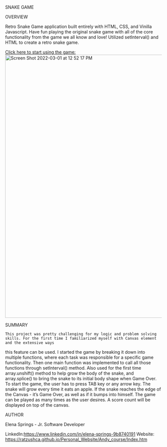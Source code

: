 SNAKE GAME

OVERVIEW

Retro Snake Game application built entirely with HTML, CSS, and Vinilla Javascript.
Have fun playing the original snake game with all of the core functionality from the game we all know and love!
Utilized setInterval() and HTML <canvas> to create a retro snake game. 
  
[Click here to start using the game:](https://ratzushca.github.io/Snake-Game/)
  <img width="844" alt="Screen Shot 2022-03-01 at 12 52 17 PM" src="https://user-images.githubusercontent.com/93014061/156246963-076f5e39-b5de-44ed-a757-dfa72990e8e4.png">

SUMMARY

    This project was pretty challenging for my logic and problem solving skills. For the first time I familiarized myself with Canvas element and the extensive ways 
  this feature can be used. I started the game by breaking it down into multiple functions, where each task was responsible for a specific game functionality. Then 
  one main function was implemented to call all those functions through setInterval() method. Also used for the first time array.unshift() method to help grow the 
  body of the snake, and array.splice() to bring the snake to its initial body shape when Game Over. To start the game, the user has to press TAB key or any arrow 
  key. The snake will grow every time it eats an apple. If the snake reaches the edge of the Canvas - it’s Game Over, as well as if it bumps into himself. The game 
  can be played as many times as the user desires. A score count will be displayed on top of the canvas.
  

AUTHOR

Elena Springs - Jr. Software Developer

LinkedIn:https://www.linkedin.com/in/elena-springs-9b8740191 Website: https://ratzushca.github.io/Personal_Website/Andy_course/Index.htm
